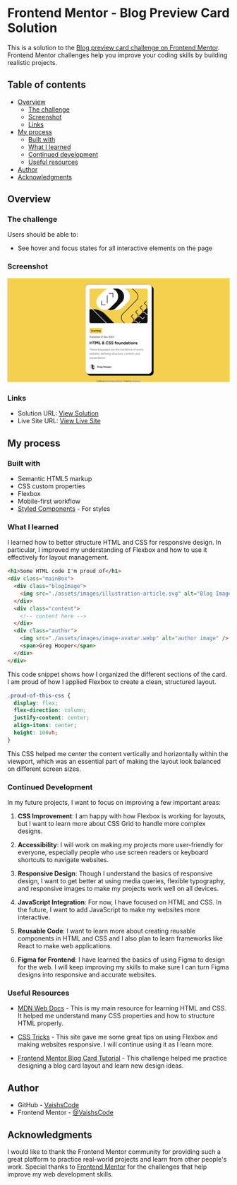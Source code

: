 # Frontend Mentor - Blog Preview Card Solution

This is a solution to the [Blog preview card challenge on Frontend Mentor](https://www.frontendmentor.io/challenges/blog-preview-card-ckPaj01IcS). Frontend Mentor challenges help you improve your coding skills by building realistic projects.

## Table of contents

- [Overview](#overview)
  - [The challenge](#the-challenge)
  - [Screenshot](#screenshot)
  - [Links](#links)
- [My process](#my-process)
  - [Built with](#built-with)
  - [What I learned](#what-i-learned)
  - [Continued development](#continued-development)
  - [Useful resources](#useful-resources)
- [Author](#author)
- [Acknowledgments](#acknowledgments)

## Overview

### The challenge

Users should be able to:

- See hover and focus states for all interactive elements on the page

### Screenshot

![Blog Preview Card Solution Screenshot](./assets/images/Frontend-Mentor-Blog-preview-card-solution.png)

### Links

- Solution URL: [View Solution](https://github.com/VaishsCode/frontend-mentor-challenges/tree/main/blog-preview-card-main)
- Live Site URL: [View Live Site](https://vaishscode.github.io/frontend-mentor-challenges/blog-preview-card-main/)

## My process

### Built with

- Semantic HTML5 markup
- CSS custom properties
- Flexbox
- Mobile-first workflow
- [Styled Components](https://styled-components.com/) - For styles

### What I learned

I learned how to better structure HTML and CSS for responsive design. In particular, I improved my understanding of Flexbox and how to use it effectively for layout management.

```html
<h1>Some HTML code I'm proud of</h1>
<div class="mainBox">
  <div class="blogImage">
    <img src="./assets/images/illustration-article.svg" alt="Blog Image" />
  </div>
  <div class="content">
    <!-- content here -->
  </div>
  <div class="author">
    <img src="./assets/images/image-avatar.webp" alt="author image" />
    <span>Greg Hooper</span>
  </div>
</div>
```

This code snippet shows how I organized the different sections of the card. I am proud of how I applied Flexbox to create a clean, structured layout.

```css
.proud-of-this-css {
  display: flex;
  flex-direction: column;
  justify-content: center;
  align-items: center;
  height: 100vh;
}
```

This CSS helped me center the content vertically and horizontally within the viewport, which was an essential part of making the layout look balanced on different screen sizes.

### Continued Development

In my future projects, I want to focus on improving a few important areas:

1. **CSS Improvement**: I am happy with how Flexbox is working for layouts, but I want to learn more about CSS Grid to handle more complex designs.

2. **Accessibility**: I will work on making my projects more user-friendly for everyone, especially people who use screen readers or keyboard shortcuts to navigate websites.

3. **Responsive Design**: Though I understand the basics of responsive design, I want to get better at using media queries, flexible typography, and responsive images to make my projects work well on all devices.

4. **JavaScript Integration**: For now, I have focused on HTML and CSS. In the future, I want to add JavaScript to make my websites more interactive.

5. **Reusable Code**: I want to learn more about creating reusable components in HTML and CSS and I also plan to learn frameworks like React to make web applications.

6. **Figma for Frontend**: I have learned the basics of using Figma to design for the web. I will keep improving my skills to make sure I can turn Figma designs into responsive and accurate websites.

### Useful Resources

- [MDN Web Docs](https://developer.mozilla.org/en-US/) - This is my main resource for learning HTML and CSS. It helped me understand many CSS properties and how to structure HTML properly.

- [CSS Tricks](https://css-tricks.com/) - This site gave me some great tips on using Flexbox and making websites responsive. I will continue using it as I learn more.

- [Frontend Mentor Blog Card Tutorial](https://www.frontendmentor.io/) - This challenge helped me practice designing a blog card layout and learn new design ideas.

## Author

- GitHub - [VaishsCode](https://github.com/VaishsCode)
- Frontend Mentor - [@VaishsCode](https://www.frontendmentor.io/profile/VaishsCode)

## Acknowledgments

I would like to thank the Frontend Mentor community for providing such a great platform to practice real-world projects and learn from other people's work. Special thanks to [Frontend Mentor](https://www.frontendmentor.io/) for the challenges that help improve my web development skills.
